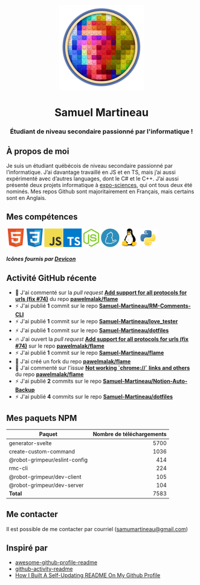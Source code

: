 <div align="middle">
  <img height="225" alt="avatar" src="https://raw.githubusercontent.com/Samuel-Martineau/Samuel-Martineau/master/avatar.png">
  <h1>Samuel Martineau</h1>
  <h3>Étudiant de niveau secondaire passionné par l'informatique !</h3>
</div>

## À propos de moi

Je suis un étudiant québécois de niveau secondaire passionné par l’informatique. J’ai davantage travaillé en JS et en TS, mais j’ai aussi expérimenté avec d’autres languages, dont le C# et le C++. J’ai aussi présenté deux projets informatique à [expo-sciences](https://technoscience.ca/programmes/expo-sciences/), qui ont tous deux été nominés. Mes repos Github sont majoritairement en Français, mais certains sont en Anglais.

## Mes compétences

<img alt="HTML5" src="https://raw.githubusercontent.com/devicons/devicon/master/icons/html5/html5-original.svg" width="50" title="HTML5" /><img alt="CSS3" src="https://raw.githubusercontent.com/devicons/devicon/master/icons/css3/css3-original.svg" width="50" title="CSS3" /><img alt="JavaScript" src="https://raw.githubusercontent.com/devicons/devicon/master/icons/javascript/javascript-original.svg" width="50" title="JavaScript" /><img alt="TypeScript" src="https://raw.githubusercontent.com/devicons/devicon/master/icons/typescript/typescript-original.svg" width="50" title="TypeScript" /><img alt="NodeJS" src="https://raw.githubusercontent.com/devicons/devicon/master/icons/nodejs/nodejs-original.svg" width="50" title="NodeJS" /><img alt="Yarn" src="https://raw.githubusercontent.com/devicons/devicon/master/icons/yarn/yarn-original.svg" width="50" title="Yarn" /><img alt="Linux" src="https://raw.githubusercontent.com/devicons/devicon/master/icons/linux/linux-original.svg" width="50" title="Linux" /><img alt="Python" src="https://raw.githubusercontent.com/devicons/devicon/master/icons/python/python-original.svg" width="50" title="Python" />

##### Icônes fournis par [Devicon](https://konpa.github.io/devicon/)

## Activité GitHub récente

- 💬 J&#x27;ai commenté sur la _pull request_ [**Add support for all protocols for urls (fix #74)**](https://github.com/pawelmalak/flame/issues/81) du repo [**pawelmalak/flame**](https://github.com/pawelmalak/flame)
- ⚡ J&#x27;ai publié **1** commit sur le repo [**Samuel-Martineau/RM-Comments-CLI**](https://github.com/Samuel-Martineau/RM-Comments-CLI)
- ⚡ J&#x27;ai publié **1** commit sur le repo [**Samuel-Martineau/love_tester**](https://github.com/Samuel-Martineau/love_tester)
- ⚡ J&#x27;ai publié **1** commit sur le repo [**Samuel-Martineau/dotfiles**](https://github.com/Samuel-Martineau/dotfiles)
- 🔥 J&#x27;ai ouvert la _pull request_ [**Add support for all protocols for urls (fix #74)**](https://github.com/pawelmalak/flame/pull/81) sur le repo [**pawelmalak/flame**](https://github.com/pawelmalak/flame)
- ⚡ J&#x27;ai publié **1** commit sur le repo [**Samuel-Martineau/flame**](https://github.com/Samuel-Martineau/flame)
- 🌈 J&#x27;ai créé un fork du repo [**pawelmalak/flame**](https://github.com/pawelmalak/flame)
- 💬 J&#x27;ai commenté sur l&#x27;_issue_ [**Not working &#x60;chrome://&#x60; links and others**](https://github.com/pawelmalak/flame/issues/74) du repo [**pawelmalak/flame**](https://github.com/pawelmalak/flame)
- ⚡ J&#x27;ai publié **2** commits sur le repo [**Samuel-Martineau/Notion-Auto-Backup**](https://github.com/Samuel-Martineau/Notion-Auto-Backup)
- ⚡ J&#x27;ai publié **4** commits sur le repo [**Samuel-Martineau/dotfiles**](https://github.com/Samuel-Martineau/dotfiles)

## Mes paquets NPM

| Paquet                        | Nombre de téléchargements |
| ----------------------------- | ------------------------: |
| generator-svelte              |                      5700 |
| create-custom-command         |                      1036 |
| @robot-grimpeur/eslint-config |                       414 |
| rmc-cli                       |                       224 |
| @robot-grimpeur/dev-client    |                       105 |
| @robot-grimpeur/dev-server    |                       104 |
| **Total**                     |                      7583 |

## Me contacter

Il est possible de me contacter par courriel ([samumartineau@gmail.com](mailto:samumartineau@gmail.com))

## Inspiré par

- [awesome-github-profile-readme](https://github.com/abhisheknaiidu/awesome-github-profile-readme)
- [github-activity-readme](https://github.com/jamesgeorge007/github-activity-readme)
- [How I Built A Self-Updating README On My Github Profile](https://www.mokkapps.de/blog/how-i-built-a-self-updating-readme-on-my-git-hub-profile/)
